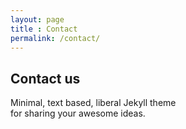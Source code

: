 ```yaml
---
layout: page
title : Contact
permalink: /contact/
---
```


<h2>Contact us</h2>
<p>Minimal, text based, liberal Jekyll theme<br>for sharing your awesome ideas.</p>
<br>
 